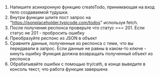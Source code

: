 1. Напишите асинхронную функцию createTodo, принимающая на вход тело создаваемой тудушки.
2. Внутри функции шлите пост запрос на "https://jsonplaceholder.typicode.com/todos" используя fetch.
3. После получения респонса проверьте что статус === 201. Если статус не 201 - пробросить ошибку
4. Преобразуйте респонс из JSON в объект
5. Сравните данные, полученные из респонса с теми, что вы передавали в запрос. Если данные не равны в каком-то ключе - кинуть ошибку
   Функция должна возвращать полученный объект из респонса
6. Обрабатывайте ошибки с помощью try/cath, в конце выведите в консоль текст, что работа функции завершена